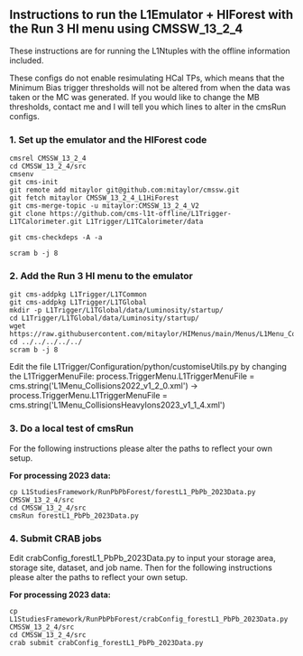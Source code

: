 ## Instructions to run the L1Emulator + HIForest with the Run 3 HI menu using CMSSW_13_2_4

These instructions are for running the L1Ntuples with the offline information included. 

These configs do not enable resimulating HCal TPs, which means that the Minimum Bias trigger thresholds will not be altered from when the data was taken or the MC was generated. If you would like to change the MB thresholds, contact me and I will tell you which lines to alter in the cmsRun configs.

### 1. Set up the emulator and the HIForest code

```
cmsrel CMSSW_13_2_4
cd CMSSW_13_2_4/src
cmsenv
git cms-init
git remote add mitaylor git@github.com:mitaylor/cmssw.git
git fetch mitaylor CMSSW_13_2_4_L1HiForest
git cms-merge-topic -u mitaylor:CMSSW_13_2_4_V2
git clone https://github.com/cms-l1t-offline/L1Trigger-L1TCalorimeter.git L1Trigger/L1TCalorimeter/data

git cms-checkdeps -A -a

scram b -j 8
```

### 2. Add the Run 3 HI menu to the emulator

```
git cms-addpkg L1Trigger/L1TCommon
git cms-addpkg L1Trigger/L1TGlobal
mkdir -p L1Trigger/L1TGlobal/data/Luminosity/startup/
cd L1Trigger/L1TGlobal/data/Luminosity/startup/
wget https://raw.githubusercontent.com/mitaylor/HIMenus/main/Menus/L1Menu_CollisionsHeavyIons2023_v1_1_4.xml
cd ../../../../../
scram b -j 8
```

Edit the file L1Trigger/Configuration/python/customiseUtils.py by changing the L1TriggerMenuFile: process.TriggerMenu.L1TriggerMenuFile = cms.string('L1Menu_Collisions2022_v1_2_0.xml') → process.TriggerMenu.L1TriggerMenuFile = cms.string('L1Menu_CollisionsHeavyIons2023_v1_1_4.xml')

### 3. Do a local test of cmsRun

For the following instructions please alter the paths to reflect your own setup.

**For processing 2023 data:**

```
cp L1StudiesFramework/RunPbPbForest/forestL1_PbPb_2023Data.py CMSSW_13_2_4/src
cd CMSSW_13_2_4/src
cmsRun forestL1_PbPb_2023Data.py
```

### 4. Submit CRAB jobs

Edit crabConfig_forestL1_PbPb_2023Data.py to input your storage area, storage site, dataset, and job name. Then for the following instructions please alter the paths to reflect your own setup.

**For processing 2023 data:**

```
cp L1StudiesFramework/RunPbPbForest/crabConfig_forestL1_PbPb_2023Data.py CMSSW_13_2_4/src
cd CMSSW_13_2_4/src
crab submit crabConfig_forestL1_PbPb_2023Data.py
```
